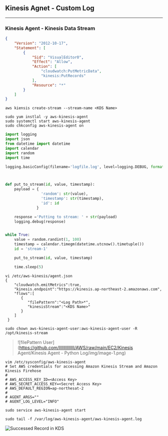 ## Kinesis Agnet - Custom Log
---
### Kinesis Agent - Kinesis Data Stream
```json
{
    "Version": "2012-10-17",
    "Statement": [
        {
            "Sid": "VisualEditor0",
            "Effect": "Allow",
            "Action": [
                "cloudwatch:PutMetricData",
                "kinesis:PutRecords"
            ],
            "Resource": "*"
        }
    ]
}
```

```shell
aws kiensis create-stream --stream-name <KDS Name>
```

```shell
sudo yum instlal -y aws-kinesis-agent
sudo systemctl start aws-kinesis-agent
sudo chkconfig aws-kinesis-agent on
```

```python
import logging
import json
from datetime import datetime
import calendar
import random
import time

logging.basicConfig(filename='logfile.log', level=logging.DEBUG, format='%(asctime)s %(message)s')



def put_to_stream(id, value, timestamp):
    payload = {
                'random': str(value),
                'timestamp': str(timestamp),
                'id': id
              }

    response ='Putting to stream: ' + str(payload)
    logging.debug(response)


while True:
    value = random.randint(1, 100)
    timestamp = calendar.timegm(datetime.utcnow().timetuple())
    id = 'stream-1'

    put_to_stream(id, value, timestamp)

    time.sleep(5)
```

```shell
vi /etc/aws-kinesis/agent.json
{
    "cloudwatch.emitMetrics":true,
    "kinesis.endpoint":"https://kinesis.ap-northeast-2.amazonaws.com",
    "flows":[
       {
          "filePattern":"<Log Path>*",
          "kinesisStream":"<KDS Name>"
       }
    ]
 }
```

```shell
sudo chown aws-kinesis-agent-user:aws-kinesis-agent-user -R /opt/kinesis-stream
```
> ![filePattern User](https://github.com/IlIllIlllIllll/AWS/raw/main/EC2/Kinesis Agent/Kinesis Agent - Python Log/img/image-1.png)

```shell
vim /etc/sysconfig/aws-kinesis-agent
# Set AWS credentials for accessing Amazon Kinesis Stream and Amazon Kinesis Firehose
#
# AWS_ACCESS_KEY_ID=<Access Key>
# AWS_SECRET_ACCESS_KEY=<Secret Access Key>
# AWS_DEFAULT_REGION=ap-northesat-2
#
# AGENT_ARGS=""
# AGENT_LOG_LEVEL="INFO"
```

```shell
sudo service aws-kinesis-agent start
```

```shell
sudo tail -f /var/log/aws-kinesis-agent/aws-kinesis-agent.log
```
![Successed Record in KDS](https://github.com/IlIllIlllIllll/AWS/raw/main/EC2/kinesis-agent/img/image-2.png)